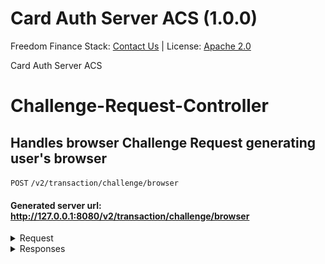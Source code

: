 # Card Auth Server ACS (1.0.0)

Freedom Finance Stack: [Contact Us](contact@freedomfinancestack.org) | 
License: [Apache 2.0](https://www.apache.org/licenses/LICENSE-2.0.html)

Card Auth Server ACS

# Challenge-Request-Controller
## Handles browser Challenge Request generating user's browser

`POST` `/v2/transaction/challenge/browser`
#### Generated server url: http://127.0.0.1:8080/v2/transaction/challenge/browser

<details >
  <summary >Request</summary>
    
| Query Params       | Type   |
|--------------------|--------|
| creq (required)    | string |
| threeDSSessionData | string |
</details>

<details>
  <summary>Responses</summary>

| StatusCode | Response Message                                   | Response Schema         | Response Type |
|------------|----------------------------------------------------|-------------------------|---------------|
| 200        | Request Successfully handled and validated         | html/text;charset=utf-8 | string        | 
| 400        | Bad Request or Request not according to Areq Schema | html/text;charset=utf-8 | string        |
| 500        | Server Exception Occurred during request handling  | html/text;charset=utf-8 | string        |

</details>